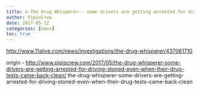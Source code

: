 ```yaml
---
title: o-The Drug Whisperer-- some drivers are getting arrested for driving stoned, even when their drug tests came back clean
author: PipisCrew
date: 2017-05-12
categories: [news]
toc: true
---
```


http://www.11alive.com/news/investigations/the-drug-whisperer/437061710

origin - http://www.pipiscrew.com/2017/05/the-drug-whisperer-some-drivers-are-getting-arrested-for-driving-stoned-even-when-their-drug-tests-came-back-clean/ the-drug-whisperer-some-drivers-are-getting-arrested-for-driving-stoned-even-when-their-drug-tests-came-back-clean